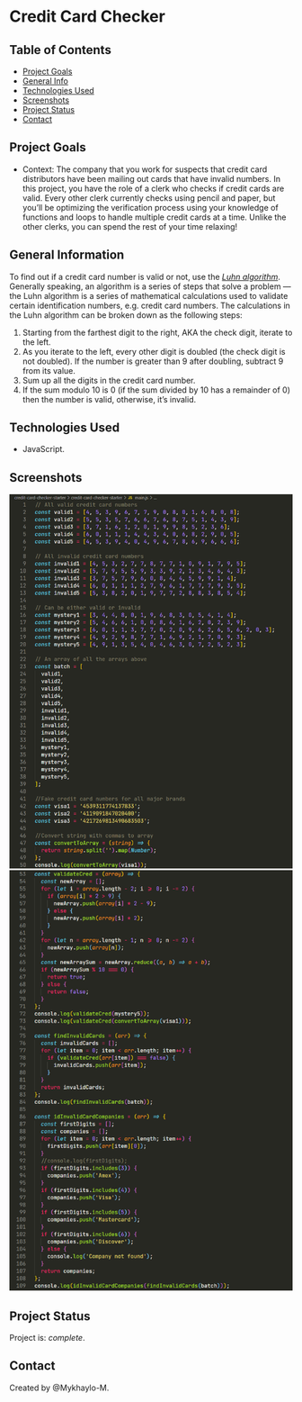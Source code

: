 # Credit Card Checker

## Table of Contents

- [Project Goals](#project-goals)
- [General Info](#general-information)
- [Technologies Used](#technologies-used)
- [Screenshots](#screenshots)
- [Project Status](#project-status)
- [Contact](#contact)

## Project Goals

- Context: The company that you work for suspects that credit card distributors have been mailing out cards that have invalid numbers. In this project, you have the role of a clerk who checks if credit cards are valid. Every other clerk currently checks using pencil and paper, but you’ll be optimizing the verification process using your knowledge of functions and loops to handle multiple credit cards at a time. Unlike the other clerks, you can spend the rest of your time relaxing!

## General Information

To find out if a credit card number is valid or not, use the [_Luhn algorithm_](https://en.wikipedia.org/wiki/Luhn_algorithm#Description). Generally speaking, an algorithm is a series of steps that solve a problem — the Luhn algorithm is a series of mathematical calculations used to validate certain identification numbers, e.g. credit card numbers. The calculations in the Luhn algorithm can be broken down as the following steps:

1. Starting from the farthest digit to the right, AKA the check digit, iterate to the left.
2. As you iterate to the left, every other digit is doubled (the check digit is not doubled). If the number is greater than 9 after doubling, subtract 9 from its value.
3. Sum up all the digits in the credit card number.
4. If the sum modulo 10 is 0 (if the sum divided by 10 has a remainder of 0) then the number is valid, otherwise, it’s invalid.

## Technologies Used

- JavaScript.

## Screenshots

![Example screenshot](./img/screenshot_1.png)
![Example screenshot](./img/screenshot_2.png)

## Project Status

Project is: _complete_.

## Contact

Created by @Mykhaylo-M.
